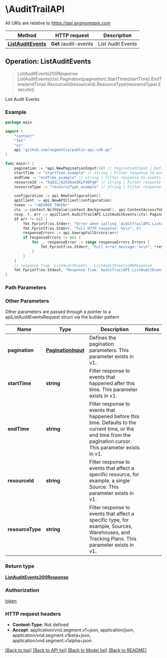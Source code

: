 # \AuditTrailAPI

All URIs are relative to *https://api.segmentapis.com*

Method | HTTP request | Description
------------- | ------------- | -------------
[**ListAuditEvents**](AuditTrailAPI.md#ListAuditEvents) | **Get** /audit-events | List Audit Events



## Operation: ListAuditEvents

> ListAuditEvents200Response ListAuditEvents(ctx).Pagination(pagination).StartTime(startTime).EndTime(endTime).ResourceId(resourceId).ResourceType(resourceType).Execute()

List Audit Events



### Example

```go
package main

import (
    "context"
    "fmt"
    "os"
    api "github.com/segmentio/public-api-sdk-go"
)

func main() {
    pagination := *api.NewPaginationInput(10) // PaginationInput | Defines the pagination parameters.  This parameter exists in v1.
    startTime := "startTime_example" // string | Filter response to events that happened after this time.  This parameter exists in v1. (optional)
    endTime := "endTime_example" // string | Filter response to events that happened before this time. Defaults to the current time, or the end time from the pagination cursor.  This parameter exists in v1. (optional)
    resourceId := "9aQ1Lj62S4bomZKLF4DPqW" // string | Filter response to events that affect a specific resource, for example, a single Source.  This parameter exists in v1. (optional)
    resourceType := "resourceType_example" // string | Filter response to events that affect a specific type, for example, Sources, Warehouses, and Tracking Plans.  This parameter exists in v1. (optional)

    configuration := api.NewConfiguration()
    apiClient := api.NewAPIClient(configuration)
    token := "<BEARER_TOKEN>"
    ctx := context.WithValue(context.Background(), api.ContextAccessToken, token)
    resp, r, err := apiClient.AuditTrailAPI.ListAuditEvents(ctx).Pagination(pagination).StartTime(startTime).EndTime(endTime).ResourceId(resourceId).ResourceType(resourceType).Execute()
    if err != nil {
        fmt.Fprintf(os.Stderr, "Error when calling `AuditTrailAPI.ListAuditEvents``: %v\n", err)
        fmt.Fprintf(os.Stderr, "Full HTTP response: %v\n", r)
        responseErrors := api.UnwrapFullErrors(err)
        if responseErrors != nil {
            for _, responseError := range responseErrors.Errors {
                fmt.Fprintf(os.Stderr, "Full error message: %v\n", *responseError.Message)
            }
        }
    }
    // response from `ListAuditEvents`: ListAuditEvents200Response
    fmt.Fprintf(os.Stdout, "Response from `AuditTrailAPI.ListAuditEvents`: %v\n", resp.GetData())
}
```

### Path Parameters



### Other Parameters

Other parameters are passed through a pointer to a apiListAuditEventsRequest struct via the builder pattern


Name | Type | Description  | Notes
------------- | ------------- | ------------- | -------------
 **pagination** | [**PaginationInput**](PaginationInput.md) | Defines the pagination parameters.  This parameter exists in v1. | 
 **startTime** | **string** | Filter response to events that happened after this time.  This parameter exists in v1. | 
 **endTime** | **string** | Filter response to events that happened before this time. Defaults to the current time, or the end time from the pagination cursor.  This parameter exists in v1. | 
 **resourceId** | **string** | Filter response to events that affect a specific resource, for example, a single Source.  This parameter exists in v1. | 
 **resourceType** | **string** | Filter response to events that affect a specific type, for example, Sources, Warehouses, and Tracking Plans.  This parameter exists in v1. | 

### Return type

[**ListAuditEvents200Response**](ListAuditEvents200Response.md)

### Authorization

[token](../README.md#token)

### HTTP request headers

- **Content-Type**: Not defined
- **Accept**: application/vnd.segment.v1+json, application/json, application/vnd.segment.v1beta+json, application/vnd.segment.v1alpha+json

[[Back to top]](#) [[Back to API list]](../README.md#documentation-for-api-endpoints)
[[Back to Model list]](../README.md#documentation-for-models)
[[Back to README]](../README.md)

